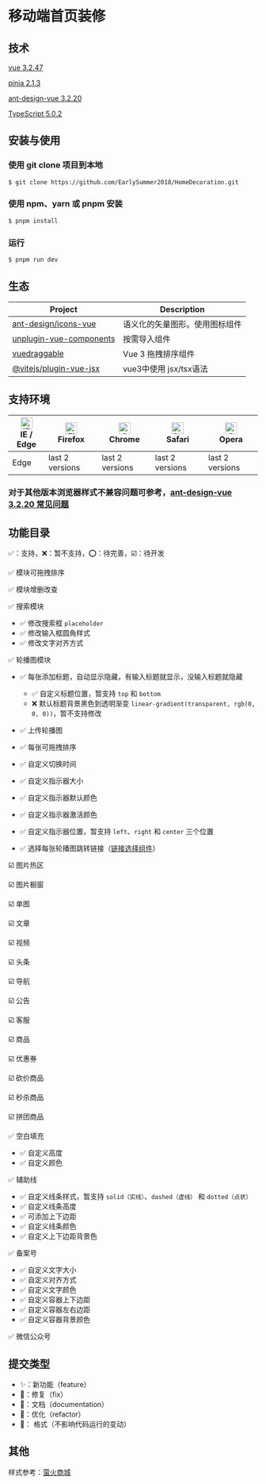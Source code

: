 # 移动端首页装修

## 技术
[vue 3.2.47](https://github.com/vuejs/core)

[pinia 2.1.3](https://github.com/vuejs/pinia)

[ant-design-vue 3.2.20](https://github.com/vueComponent/ant-design-vue)

[TypeScript 5.0.2](https://github.com/microsoft/TypeScript)


## 安装与使用
### 使用 git clone 项目到本地
```bash
$ git clone https://github.com/EarlySummer2018/HomeDecoration.git
```

### 使用 npm、yarn 或 pnpm 安装
```bash
$ pnpm install
```
### 运行
```bash
$ pnpm run dev
```

## 生态

| Project | Description |
| --- | --- |
| [ant-design/icons-vue](https://3x.antdv.com/components/icon-cn) | 语义化的矢量图形。使用图标组件 |
| [unplugin-vue-components](https://www.npmjs.com/package/unplugin-vue-components) | 按需导入组件 |
| [vuedraggable](https://github.com/SortableJS/vue.draggable.next) | Vue 3 拖拽排序组件 |
| [@vitejs/plugin-vue-jsx](https://github.com/vitejs/vite-plugin-vue/tree/main/packages/plugin-vue-jsx) | vue3中使用 jsx/tsx语法 |

## 支持环境

| [<img src="https://raw.githubusercontent.com/alrra/browser-logos/master/src/edge/edge_48x48.png" alt="IE / Edge" width="24px" height="24px" />](http://godban.github.io/browsers-support-badges/)</br>IE / Edge | [<img src="https://raw.githubusercontent.com/alrra/browser-logos/master/src/firefox/firefox_48x48.png" alt="Firefox" width="24px" height="24px" />](http://godban.github.io/browsers-support-badges/)</br>Firefox | [<img src="https://raw.githubusercontent.com/alrra/browser-logos/master/src/chrome/chrome_48x48.png" alt="Chrome" width="24px" height="24px" />](http://godban.github.io/browsers-support-badges/)</br>Chrome | [<img src="https://raw.githubusercontent.com/alrra/browser-logos/master/src/safari/safari_48x48.png" alt="Safari" width="24px" height="24px" />](http://godban.github.io/browsers-support-badges/)</br>Safari | [<img src="https://raw.githubusercontent.com/alrra/browser-logos/master/src/opera/opera_48x48.png" alt="Opera" width="24px" height="24px" />](http://godban.github.io/browsers-support-badges/)</br>Opera |
| --- | --- | --- | --- | --- |
| Edge | last 2 versions | last 2 versions | last 2 versions | last 2 versions

### 对于其他版本浏览器样式不兼容问题可参考，[ant-design-vue 3.2.20 常见问题](https://3x.antdv.com/docs/vue/faq-cn)

## 功能目录
✅：支持，❌：暂不支持，⭕️：待完善，☑️：待开发
<br />

✅ 模块可拖拽排序

✅ 模块增删改查

✅ 搜索模块

+ ✅ 修改搜索框 `placeholder`
+ ✅ 修改输入框圆角样式
+ ✅ 修改文字对齐方式

✅ 轮播图模块

+ ✅ 每张添加标题，自动显示隐藏，有输入标题就显示，没输入标题就隐藏

   + ✅ 自定义标题位置，暂支持 `top` 和 `bottom`
   + ❌ 默认标题背景黑色到透明渐变 `linear-gradient(transparent, rgb(0, 0, 0))`，暂不支持修改

+ ✅ 上传轮播图
+ ✅ 每张可拖拽排序
+ ✅ 自定义切换时间
+ ✅ 自定义指示器大小
+ ✅ 自定义指示器默认颜色
+ ✅ 自定义指示器激活颜色
+ ✅ 自定义指示器位置，暂支持 `left`、`right` 和 `center` 三个位置
+ ✅ 选择每张轮播图跳转链接（[链接选择组件](/src/components/SelectLinkModel/README.md)）

☑️ 图片热区

☑️ 图片橱窗

☑️ 单图

☑️ 文章

☑️ 视频

☑️ 头条

☑️ 导航

☑️ 公告

☑️ 客服

☑️ 商品

☑️ 优惠券

☑️ 砍价商品

☑️ 秒杀商品

☑️ 拼团商品

✅ 空白填充

+ ✅ 自定义高度
+ ✅ 自定义颜色

✅ 辅助线

+ ✅ 自定义线条样式，暂支持 `solid（实线）`、`dashed（虚线）` 和 `dotted（点状）`
+ ✅ 自定义线条高度
+ ✅ 可添加上下边距
+ ✅ 自定义线条颜色
+ ✅ 自定义上下边距背景色

✅ 备案号

+ ✅ 自定义文字大小
+ ✅ 自定义对齐方式
+ ✅ 自定义文字颜色
+ ✅ 自定义容器上下边距
+ ✅ 自定义容器左右边距
+ ✅ 自定义容器背景颜色

✅ 微信公众号


## 提交类型

- ✨：新功能（feature）
- 🐛：修复（fix）
- 📝：文档（documentation）
- 🎉：优化（refactor）
- 📏： 格式（不影响代码运行的变动）


## 其他
样式参考：[萤火商城](https://gitee.com/xany)
